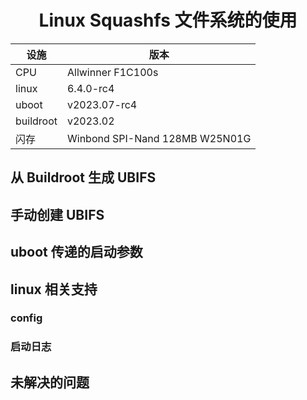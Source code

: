 <h1 align="center">Linux Squashfs 文件系统的使用 </h1>

| 设施 | 版本 |
| --- | --- | 
| CPU | Allwinner F1C100s |
| linux | 6.4.0-rc4|
| uboot | v2023.07-rc4 |
| buildroot | v2023.02 |
| 闪存 | Winbond SPI-Nand 128MB W25N01G|

## 从 Buildroot 生成 UBIFS

## 手动创建 UBIFS

## uboot 传递的启动参数

## linux 相关支持

### config

### 启动日志

## 未解决的问题